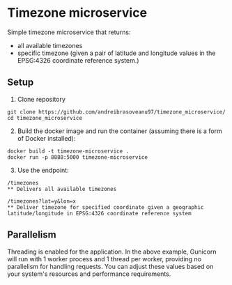 # Timezone microservice

Simple timezone microservice that returns:
* all available timezones
* specific timezone (given a pair of latitude and longitude values in the EPSG:4326 coordinate reference system.)

## Setup

1. Clone repository
```
git clone https://github.com/andreibrasoveanu97/timezone_microservice/
cd timezone_microservice
```

2. Build the docker image and run the container (assuming there is a form of Docker installed):
```
docker build -t timezone-microservice .
docker run -p 8888:5000 timezone-microservice
```

3. Use the endpoint:
```
/timezones
** Delivers all available timezones

/timezones?lat=y&lon=x 
** Deliver timezone for specified coordinate given a geographic latitude/longitude in EPSG:4326 coordinate reference system
```
## Parallelism

Threading is enabled for the application. In the above example, Gunicorn will run with 1 worker process and 1 thread per worker, providing no parallelism for handling requests. You can adjust these values based on your system's resources and performance requirements. 
